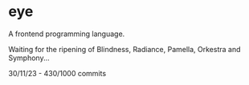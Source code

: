 # eye
A frontend programming language.

Waiting for the ripening of Blindness, Radiance, Pamella, Orkestra and Symphony...

30/11/23 - 430/1000 commits

